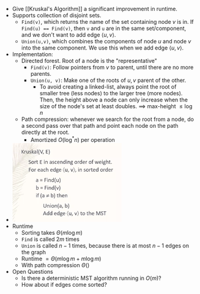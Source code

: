 - Give [[Kruskal's Algorithm]] a significant improvement in runtime.
- Supports collection of disjoint sets.
	- `Find(v)`, which returns the name of the set containing node $v$ is in. If `Find(u) == Find(v)`, then `v` and `u` are in the same set/component, and we don't want to add edge $\langle u, v \rangle$.
	- `Union(u,v)`, which combines the components of node $u$ and node $v$ into the same component. We use this when we add edge $\langle u, v \rangle$.
- Implementation:
	- Directed forest. Root of a node is the "representative"
		- `Find(v)`: Follow pointers from $v$ to parent, until there are no more parents.
		- `Union(u, v)`: Make one of the roots of $u, v$ parent of the other.
			- To avoid creating a linked-list, always point the root of smaller tree (less nodes) to the larger tree (more nodes). Then, the height above a node can only increase when the size of the node's set at least doubles. $\implies$ max-height $\le \log n$
	- Path compression: whenever we search for the root from a node, do a second pass over that path and point each node on the path directly at the root.
		- Amortized $O(\log^* n)$ per operation
- ![image.png](../assets/image_1622153312667_0.png)
- Runtime
	- Sorting takes $\Theta(m \log m)$
	- `Find` is called $2m$ times
	- `Union` is called $n-1$ times, because there is at most $n-1$ edges on the graph
	- Runtime $= \Theta(m \log m + m \log m)$
	- With path compression $\Theta()$
- Open Questions
	- Is there a deterministic MST algorithm running in $O(m)$?
	- How about if edges come sorted?